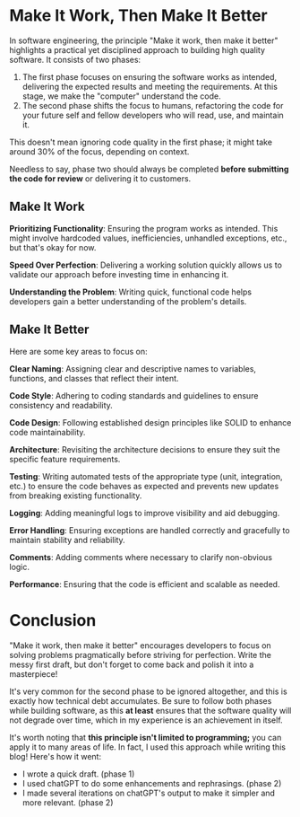 # Make It Work, Then Make It Better

In software engineering, the principle "Make it work, then make it better" highlights a practical yet disciplined approach to building high quality software. It consists of two phases: 

1. The first phase focuses on ensuring the software works as intended, delivering the expected results and meeting the requirements. At this stage, we make the "computer" understand the code.
2. The second phase shifts the focus to humans, refactoring the code for your future self and fellow developers who will read, use, and maintain it.

This doesn't mean ignoring code quality in the first phase; it might take around 30% of the focus, depending on context.

Needless to say, phase two should always be completed **before submitting the code for review** or delivering it to customers.

## Make It Work

**Prioritizing Functionality**: Ensuring the program works as intended. This might involve hardcoded values, inefficiencies, unhandled exceptions, etc., but that's okay for now.

**Speed Over Perfection**: Delivering a working solution quickly allows us to validate our approach before investing time in enhancing it.

**Understanding the Problem**: Writing quick, functional code helps developers gain a better understanding of the problem's details.

## Make It Better

Here are some key areas to focus on:

**Clear Naming**: Assigning clear and descriptive names to variables, functions, and classes that reflect their intent.

**Code Style**: Adhering to coding standards and guidelines to ensure consistency and readability.

**Code Design**: Following established design principles like SOLID to enhance code maintainability.

**Architecture**: Revisiting the architecture decisions to ensure they suit the specific feature requirements.

**Testing**: Writing automated tests of the appropriate type (unit, integration, etc.) to ensure the code behaves as expected and prevents new updates from breaking existing functionality.

**Logging**: Adding meaningful logs to improve visibility and aid debugging.

**Error Handling**: Ensuring exceptions are handled correctly and gracefully to maintain stability and reliability.  

**Comments**: Adding comments where necessary to clarify non-obvious logic.

**Performance**: Ensuring that the code is efficient and scalable as needed.

# Conclusion

"Make it work, then make it better" encourages developers to focus on solving problems pragmatically before striving for perfection. Write the messy first draft, but don't forget to come back and polish it into a masterpiece!

It's very common for the second phase to be ignored altogether, and this is exactly how technical debt accumulates. Be sure to follow both phases while building software, as this **at least** ensures that the software quality will not degrade over time, which in my experience is an achievement in itself.

It's worth noting that **this principle isn't limited to programming;** you can apply it to many areas of life. In fact, I used this approach while writing this blog! Here's how it went:
- I wrote a quick draft. (phase 1)
- I used chatGPT to do some enhancements and rephrasings. (phase 2)
- I made several iterations on chatGPT's output to make it simpler and more relevant. (phase 2)
